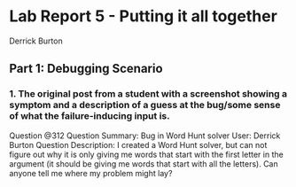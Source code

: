 # Lab Report 5 - Putting it all together
Derrick Burton

## Part 1: Debugging Scenario
### 1. The original post from a student with a screenshot showing a symptom and a description of a guess at the bug/some sense of what the failure-inducing input is.

Question @312
Question Summary: Bug in Word Hunt solver
User: Derrick Burton
Question Description: I created a Word Hunt solver, but can not figure out why it is only giving me words that start with the first letter in the argument (it should be giving me words that start with all the letters). Can anyone tell me where my problem might lay?
